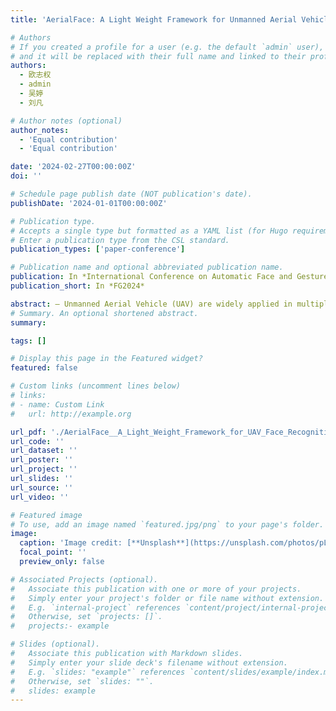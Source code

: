 ```yaml
---
title: 'AerialFace: A Light Weight Framework for Unmanned Aerial Vehicle Face Recognition'

# Authors
# If you created a profile for a user (e.g. the default `admin` user), write the username (folder name) here
# and it will be replaced with their full name and linked to their profile.
authors:
  - 欧志权
  - admin
  - 吴婷
  - 刘凡

# Author notes (optional)
author_notes:
  - 'Equal contribution'
  - 'Equal contribution'

date: '2024-02-27T00:00:00Z'
doi: ''

# Schedule page publish date (NOT publication's date).
publishDate: '2024-01-01T00:00:00Z'

# Publication type.
# Accepts a single type but formatted as a YAML list (for Hugo requirements).
# Enter a publication type from the CSL standard.
publication_types: ['paper-conference']

# Publication name and optional abbreviated publication name.
publication: In *International Conference on Automatic Face and Gesture Recognition*
publication_short: In *FG2024*

abstract: — Unmanned Aerial Vehicle (UAV) are widely applied in multiple fields due to their simple structure and high flexibility. Applying facial recognition technology to UAV can improve their intelligence and diversity of application scenarios. However, UAV face recognition is often hindered by low resolution face, resulting in low accuracy. To alleviate these issues, we propose an efficient face recognition framework named AerialFace. Firstly, we utilize the Residual SRGAN (ResSRGAN) model to enhance image quality and generate highresolution face images. Then, we propose Semantic-improved MobileFaceNet (SeMFNet) to relieve the impact of complex backgrounds. Finally, we leverage two pruning algorithms for face detection and recognition models, respectively. It can reduce their parameters to meet the deployment requirements of the algorithm on UAVs. Furthermore, we apply our AerialFace on a UAV face dataset and employ it on an edge computing device. Extensive experiments demonstrate that our approach can effectively improve UAV face recognition accuracy and have real-time performance in embedded UAV devices.
# Summary. An optional shortened abstract.
summary: 

tags: []

# Display this page in the Featured widget?
featured: false

# Custom links (uncomment lines below)
# links:
# - name: Custom Link
#   url: http://example.org

url_pdf: './AerialFace__A_Light_Weight_Framework_for_UAV_Face_Recognition.pdf'
url_code: ''
url_dataset: ''
url_poster: ''
url_project: ''
url_slides: ''
url_source: ''
url_video: ''

# Featured image
# To use, add an image named `featured.jpg/png` to your page's folder.
image:
  caption: 'Image credit: [**Unsplash**](https://unsplash.com/photos/pLCdAaMFLTE)'
  focal_point: ''
  preview_only: false

# Associated Projects (optional).
#   Associate this publication with one or more of your projects.
#   Simply enter your project's folder or file name without extension.
#   E.g. `internal-project` references `content/project/internal-project/index.md`.
#   Otherwise, set `projects: []`.
#   projects:- example

# Slides (optional).
#   Associate this publication with Markdown slides.
#   Simply enter your slide deck's filename without extension.
#   E.g. `slides: "example"` references `content/slides/example/index.md`.
#   Otherwise, set `slides: ""`.
#   slides: example
---
```

